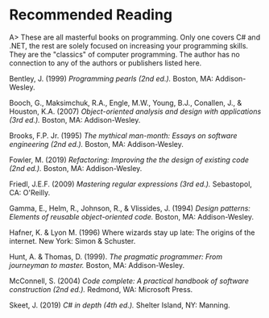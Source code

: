 # Recommended Reading

A> These are all masterful books on programming.  Only one covers C# and .NET, the rest are solely focused on increasing your programming skills.  They are the "classics" of computer programming.  The author has no connection to any of the authors or publishers listed here.

Bentley, J. \(1999\) _Programming pearls \(2nd ed.\)._ Boston, MA: Addison-Wesley.

Booch, G., Maksimchuk, R.A., Engle, M.W., Young, B.J., Conallen, J., & Houston, K.A. \(2007\) _Object-oriented analysis and design with applications (3rd ed.)._ Boston, MA: Addison-Wesley.

Brooks, F.P. Jr. \(1995\) _The mythical man-month: Essays on software engineering \(2nd ed.\)._ Boston, MA: Addison-Wesley.

Fowler, M. \(2019\) _Refactoring: Improving the the design of existing code \(2nd ed.\)._  Boston, MA: Addison-Wesley.

Friedl, J.E.F. \(2009\) _Mastering regular expressions \(3rd ed.\)._ Sebastopol, CA: O'Reilly.

Gamma, E., Helm, R., Johnson, R., & Vlissides, J. \(1994\) _Design patterns: Elements of reusable object-oriented code._ Boston, MA: Addison-Wesley.

Hafner, K. & Lyon M. \(1996\) Where wizards stay up late: The origins of the internet. New York: Simon & Schuster.

Hunt, A. & Thomas, D. \(1999\). _The pragmatic programmer: From journeyman to master._ Boston, MA: Addison-Wesley.

McConnell, S. \(2004\) _Code complete: A practical handbook of software construction \(2nd ed.\)._ Redmond, WA: Microsoft Press.

Skeet, J. \(2019\) _C# in depth \(4th ed.\)._ Shelter Island, NY: Manning.
